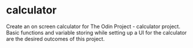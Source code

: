 # calculator
Create an on screen calculator for The Odin Project - calculator project. Basic functions and variable storing while setting up a UI for the calculator are the desired outcomes of this project.